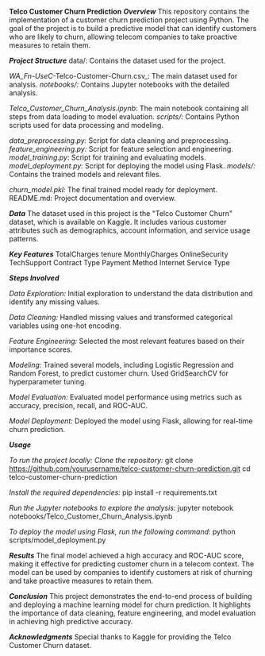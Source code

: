 **Telco Customer Churn Prediction**
**_Overview_**
This repository contains the implementation of a customer churn prediction project using Python. The goal of the project is to build a predictive model that can identify customers who are likely to churn, allowing telecom companies to take proactive measures to retain them.

**_Project Structure_**
data/: Contains the dataset used for the project.

_WA_Fn-UseC_-Telco-Customer-Churn.csv_: The main dataset used for analysis.
_notebooks/:_ Contains Jupyter notebooks with the detailed analysis.

_Telco_Customer_Churn_Analysis.ipynb_: The main notebook containing all steps from data loading to model evaluation.
_scripts/:_ Contains Python scripts used for data processing and modeling.

_data_preprocessing.py:_ Script for data cleaning and preprocessing.
_feature_engineering.py:_ Script for feature selection and engineering.
_model_training.py_: Script for training and evaluating models.
_model_deployment.py:_ Script for deploying the model using Flask.
_models/:_ Contains the trained models and relevant files.

_churn_model.pkl:_ The final trained model ready for deployment.
README.md: Project documentation and overview.

**_Data_**
The dataset used in this project is the "Telco Customer Churn" dataset, which is available on Kaggle. It includes various customer attributes such as demographics, account information, and service usage patterns.

**_Key Features_**
TotalCharges
tenure
MonthlyCharges
OnlineSecurity
TechSupport
Contract Type
Payment Method
Internet Service Type

_**Steps Involved**_

_Data Exploration:_
Initial exploration to understand the data distribution and identify any missing values.

_Data Cleaning:_
Handled missing values and transformed categorical variables using one-hot encoding.

_Feature Engineering:_
Selected the most relevant features based on their importance scores.

_Modeling:_
Trained several models, including Logistic Regression and Random Forest, to predict customer churn.
Used GridSearchCV for hyperparameter tuning.

_Model Evaluation:_
Evaluated model performance using metrics such as accuracy, precision, recall, and ROC-AUC.

_Model Deployment:_
Deployed the model using Flask, allowing for real-time churn prediction.

_**Usage**_

_To run the project locally:_
_Clone the repository:_
git clone https://github.com/yourusername/telco-customer-churn-prediction.git
cd telco-customer-churn-prediction

_Install the required dependencies:_
pip install -r requirements.txt

_Run the Jupyter notebooks to explore the analysis:_
jupyter notebook notebooks/Telco_Customer_Churn_Analysis.ipynb

_To deploy the model using Flask, run the following command:_
python scripts/model_deployment.py

**_Results_**
The final model achieved a high accuracy and ROC-AUC score, making it effective for predicting customer churn in a telecom context. The model can be used by companies to identify customers at risk of churning and take proactive measures to retain them.

_**Conclusion**_
This project demonstrates the end-to-end process of building and deploying a machine learning model for churn prediction. It highlights the importance of data cleaning, feature engineering, and model evaluation in achieving high predictive accuracy.

_**Acknowledgments**_
Special thanks to Kaggle for providing the Telco Customer Churn dataset.
